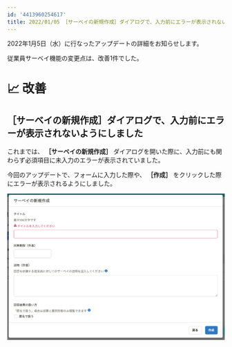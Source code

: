 ```yaml
---
id: '4413960254617'
title: 2022/01/05 ［サーベイの新規作成］ダイアログで、入力前にエラーが表示されないようにしました
---
```

2022年1月5日（水）に行なったアップデートの詳細をお知らせします。

従業員サーベイ機能の変更点は、改善1件でした。

# 📈 改善

## ［サーベイの新規作成］ダイアログで、入力前にエラーが表示されないようにしました

これまでは、 **［サーベイの新規作成］** ダイアログを開いた際に、入力前にも関わらず必須項目に未入力のエラーが表示されていました。

今回のアップデートで、フォームに入力した際や、 **［作成］** をクリックした際にエラーが表示されるようにしました。

![](./upload_806df07526980db53737ab9f9fb8dca0.png)
